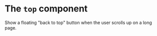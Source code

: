 # The `top` component

Show a floating "back to top" button when the user scrolls up on a long page.
